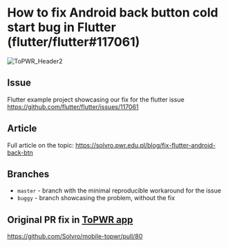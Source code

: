 # How to fix Android back button cold start bug in Flutter (flutter/flutter#117061)

![ToPWR_Header2](https://github.com/Solvro/mobile-flutterBackButtonAndroidFix/assets/28555148/2a825053-55be-406d-aa63-228b10196c2e)

## Issue

Flutter example project showcasing our fix for the flutter issue https://github.com/flutter/flutter/issues/117061

## Article

Full article on the topic: https://solvro.pwr.edu.pl/blog/fix-flutter-android-back-btn

## Branches

- `master` - branch with the minimal reproducible workaround for the issue
- `buggy` - branch showcasing the problem, without the fix

## Original PR fix in [ToPWR app](https://github.com/Solvro/mobile-topwr)

https://github.com/Solvro/mobile-topwr/pull/80
